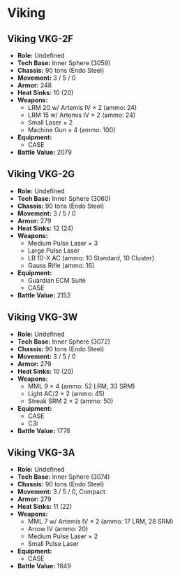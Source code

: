 # Viking
## Viking VKG-2F
- **Role:** Undefined
- **Tech Base:** Inner Sphere (3059)
- **Chassis:** 90 tons (Endo Steel)
- **Movement:** 3 / 5 / 0
- **Armor:** 248
- **Heat Sinks:** 10 (20)
- **Weapons:**
  - LRM 20 w/ Artemis IV × 2 (ammo: 24)
  - LRM 15 w/ Artemis IV × 2 (ammo: 24)
  - Small Laser × 2
  - Machine Gun × 4 (ammo: 100)
- **Equipment:**
  - CASE
- **Battle Value:** 2079

## Viking VKG-2G
- **Role:** Undefined
- **Tech Base:** Inner Sphere (3060)
- **Chassis:** 90 tons (Endo Steel)
- **Movement:** 3 / 5 / 0
- **Armor:** 279
- **Heat Sinks:** 12 (24)
- **Weapons:**
  - Medium Pulse Laser × 3
  - Large Pulse Laser
  - LB 10-X AC (ammo: 10 Standard, 10 Cluster)
  - Gauss Rifle (ammo: 16)
- **Equipment:**
  - Guardian ECM Suite
  - CASE
- **Battle Value:** 2152

## Viking VKG-3W
- **Role:** Undefined
- **Tech Base:** Inner Sphere (3072)
- **Chassis:** 90 tons (Endo Steel)
- **Movement:** 3 / 5 / 0
- **Armor:** 279
- **Heat Sinks:** 10 (20)
- **Weapons:**
  - MML 9 × 4 (ammo: 52 LRM, 33 SRM)
  - Light AC/2 × 2 (ammo: 45)
  - Streak SRM 2 × 2 (ammo: 50)
- **Equipment:**
  - CASE
  - C3i
- **Battle Value:** 1778

## Viking VKG-3A
- **Role:** Undefined
- **Tech Base:** Inner Sphere (3074)
- **Chassis:** 90 tons (Endo Steel)
- **Movement:** 3 / 5 / 0, Compact
- **Armor:** 279
- **Heat Sinks:** 11 (22)
- **Weapons:**
  - MML 7 w/ Artemis IV × 2 (ammo: 17 LRM, 28 SRM)
  - Arrow IV (ammo: 20)
  - Medium Pulse Laser × 2
  - Small Pulse Laser
- **Equipment:**
  - CASE
- **Battle Value:** 1849

